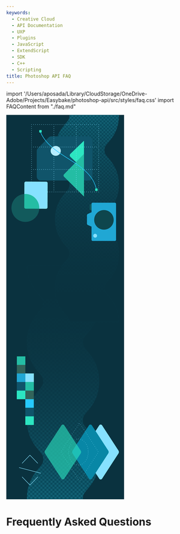 ```yaml
---
keywords:
  - Creative Cloud
  - API Documentation
  - UXP
  - Plugins
  - JavaScript
  - ExtendScript
  - SDK
  - C++
  - Scripting
title: Photoshop API FAQ
---
```


import '/Users/aposada/Library/CloudStorage/OneDrive-Adobe/Projects/Easybake/photoshop-api/src/styles/faq.css'
import FAQContent from "./faq.md"

<Hero className="custom-height" slots="image, heading" variant="fullwidth" background="rgb(12, 50, 63)" />

![](../images/Adobe_io_illustration_banner_3x.png)

# Frequently Asked Questions

<WrapperComponent slots="content" repeat="1" theme="lightest" className="faqContent"/>

<FAQContent/>
